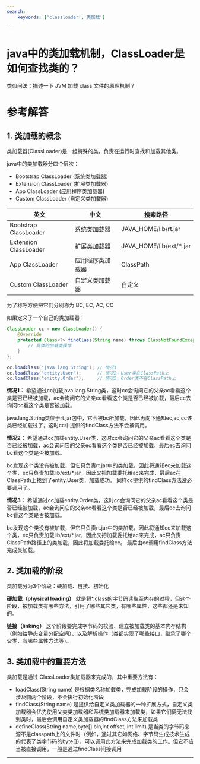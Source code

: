 ```yaml
---
search:
    keywords: ['classloader','类加载']

---
```



# java中的类加载机制，ClassLoader是如何查找类的？

类似问法：描述一下 JVM 加载 class 文件的原理机制？

# 参考解答

## 1. 类加载的概念
类加载器(ClassLoader)是一组特殊的类，负责在运行时查找和加载其他类。

java中的类加载器分四个层次：
* Bootstrap ClassLoader (系统类加载器)
* Extension ClassLoader (扩展类加载器)
* App ClassLoader (应用程序类加载器)
* Custom ClassLoader (自定义类加载器)

|英文|中文|搜索路径|
|-|-|-|
|Bootstrap ClassLoader|系统类加载器|JAVA_HOME/lib/rt.jar|
|Extension ClassLoader|扩展类加载器|JAVA_HOME/lib/ext/*.jar|
|App ClassLoader|应用程序类加载器|ClassPath|
|Custom ClassLoader|自定义类加载器|自定义|


为了称呼方便把它们分别称为 BC, EC, AC, CC

如果定义了一个自己的类加载器：
```java
ClassLoader cc = new ClassLoader() {
	@Override
	protected Class<?> findClass(String name) throws ClassNotFoundException {
		// 具体的加载类操作
	}
};

cc.loadClass("java.lang.String"); // 情况1
cc.loadClass("entity.User");      // 情况2，User类在ClassPath上
cc.loadClass("enitty.Order");     // 情况3，Order类不在ClassPath上
```

**情况1：**
希望通过cc加载java.lang.String类，这时cc会询问它的父亲ac看看这个类是否已经被加载，ac会询问它的父亲ec看看这个类是否已经被加载，最后ec去询问bc看这个类是否被加载。

java.lang.String类位于rt.jar包中，它会被bc所加载，因此再向下通知ec,ac,cc该类已经加载过了，这时cc中提供的findClass方法不会被调用。

**情况2：**
希望通过cc加载entity.User类，这时cc会询问它的父亲ac看看这个类是否已经被加载，ac会询问它的父亲ec看看这个类是否已经被加载，最后ec去询问bc看这个类是否被加载。

bc发现这个类没有被加载，但它只负责rt.jar中的类加载，因此将通知ec来加载这个类，ec只负责加载lib/ext/*.jar，因此又把加载委托给ac来完成，最后ac在ClassPath上找到了entity.User类，加载成功。 同样cc提供的findClass方法没必要调用了。

**情况3：**
希望通过cc加载entity.Order类，这时cc会询问它的父亲ac看看这个类是否已经被加载，ac会询问它的父亲ec看看这个类是否已经被加载，最后ec去询问bc看这个类是否被加载。

bc发现这个类没有被加载，但它只负责rt.jar中的类加载，因此将通知ec来加载这个类，ec只负责加载lib/ext/*.jar，因此又把加载委托给ac来完成，ac只负责ClassPath路径上的类加载，因此将加载委托给cc。 最后由cc调用findClass方法完成类加载。


## 2. 类加载的阶段
类加载分为3个阶段：硬加载、链接、初始化

**硬加载（physical loading）**
就是将*.class的字节码读取至内存的过程，但这个阶段，被加载类有哪些方法，引用了哪些其它类，有哪些属性，这些都还是未知的。

**链接（linking）**
这个阶段要完成字节码的校验、建立被加载类的基本内存结构（例如给静态变量分配空间）、以及解析操作（类都实现了哪些接口，继承了哪个父类，有哪些属性方法等）。


## 3. 类加载中的重要方法
类加载是通过 ClassLoader类加载器来完成的，其中重要方法有：
* loadClass(String name) 是根据类名称加载类，完成加载阶段的操作，只会涉及前两个阶段，不会执行初始化阶段
* findClass(String name) 是提供给自定义类加载器的一种扩展方式，自定义类加载器会优先使用父类类加载器和系统类加载器来加载类，如果它们俩无法找到类时，最后会调用自定义类加载器的findClass方法来加载类
* defineClass(String name,byte[] bin,int offset, int limit) 是当类的字节码来源不是classpath上的文件时（例如，通过其它如网络、字节码生成技术生成的代表了类字节码的byte[]），可以调用此方法来完成加载类的工作。但它不应当被直接调用，一般是通过findClass间接调用

---